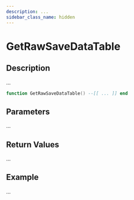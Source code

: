 ```yaml
---
description: ...
sidebar_class_name: hidden
---
```


# GetRawSaveDataTable

## Description

...

```lua
function GetRawSaveDataTable() --[[ ... ]] end
```

## Parameters

...

## Return Values

...

## Example

...

